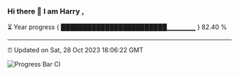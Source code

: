 ### Hi there 👋 I am Harry , 

⏳ Year progress { ████████████████████████▁▁▁▁▁▁ } 82.40 %

---

⏰ Updated on Sat, 28 Oct 2023 18:06:22 GMT

![Progress Bar CI](https://github.com/duykhang68/duykhang68/workflows/Progress%20Bar%20CI/badge.svg)
